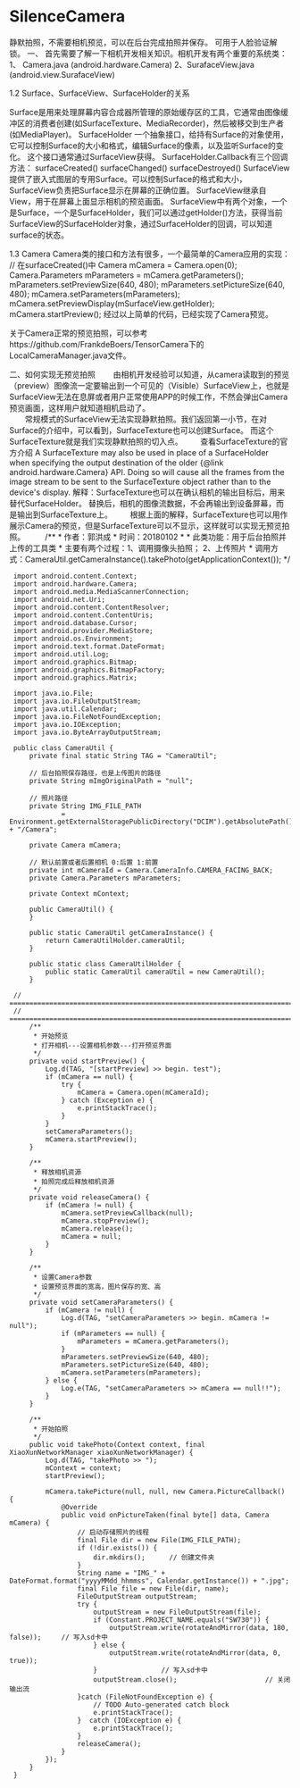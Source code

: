 ﻿# SilenceCamera
静默拍照，不需要相机预览，可以在后台完成拍照并保存。  可用于人脸验证解锁。
一、 首先需要了解一下相机开发相关知识。相机开发有两个重要的系统类：
1、 Camera.java  (android.hardware.Camera)
2、SurafaceView.java (android.view.SurafaceView)


1.2 Surface、SurfaceView、SurfaceHolder的关系

Surface是用来处理屏幕内容合成器所管理的原始缓存区的工具，它通常由图像缓冲区的消费者创建(如SurfaceTexture、MediaRecorder)，然后被移交到生产者(如MediaPlayer)。
SurfaceHolder 一个抽象接口，给持有Surface的对象使用，它可以控制Surface的大小和格式，编辑Surface的像素，以及监听Surface的变化。 这个接口通常通过SurfaceView获得。
SurfaceHolder.Callback有三个回调方法：
surfaceCreated()
surfaceChanged()
surfaceDestroyed()
SurfaceView 提供了嵌入式图层的专用Surface。可以控制Surface的格式和大小，SurfaceView负责把Surface显示在屏幕的正确位置。
SurfaceView继承自View，用于在屏幕上面显示相机的预览画面。
SurfaceView中有两个对象，一个是Surface，一个是SurfaceHolder，我们可以通过getHolder()方法，获得当前SurfaceView的SurfaceHolder对象，通过SurfaceHolder的回调，可以知道surface的状态。

1.3 Camera
Camera类的接口和方法有很多，一个最简单的Camera应用的实现：
// 在surfaceCreated()中
Camera mCamera = Camera.open(0);
Camera.Parameters mParameters = mCamera.getParameters();
mParameters.setPreviewSize(640, 480);
mParameters.setPictureSize(640, 480);
mCamera.setParameters(mParameters);
mCamera.setPreviewDisplay(mSurfaceView.getHolder);
mCamera.startPreview();
经过以上简单的代码，已经实现了Camera预览。

关于Camera正常的预览拍照，可以参考https://github.com/FrankdeBoers/TensorCamera下的LocalCameraManager.java文件。

二、如何实现无预览拍照
　　由相机开发经验可以知道，从camera读取到的预览（preview）图像流一定要输出到一个可见的（Visible）SurfaceView上，也就是SurfaceView无法在息屏或者用户正常使用APP的时候工作，不然会弹出Camera预览画面，这样用户就知道相机启动了。  
　　常规模式的SurfaceView无法实现静默拍照。我们返回第一小节，在对Surface的介绍中，可以看到，SurfaceTexture也可以创建Surface。  而这个SurfaceTexture就是我们实现静默拍照的切入点。
　　查看SurfaceTexture的官方介绍
     A SurfaceTexture may also be used in place of a SurfaceHolder when specifying the output destination of the older {@link android.hardware.Camera} API. Doing so will cause all the frames from the image stream to be sent to the SurfaceTexture object rather than to the device's display.
     解释：SurfaceTexture也可以在确认相机的输出目标后，用来替代SurfaceHolder。 替换后，相机的图像流数据，不会再输出到设备屏幕，而是输出到SurfaceTexture上。
　　根据上面的解释，SurfaceTexture也可以用作展示Camera的预览，但是SurfaceTexture可以不显示，这样就可以实现无预览拍照。
　　
     /**
      * 作者：郭洪成
      * 时间：20180102
      * 
      * 此类功能：用于后台拍照并上传的工具类
      * 主要有两个过程：1、调用摄像头拍照； 2、上传照片
      * 调用方式：CameraUtil.getCameraInstance().takePhoto(getApplicationContext());
      */
     
     import android.content.Context;
     import android.hardware.Camera;
     import android.media.MediaScannerConnection;
     import android.net.Uri;
     import android.content.ContentResolver;
     import android.content.ContentUris;
     import android.database.Cursor;
     import android.provider.MediaStore;
     import android.os.Environment;
     import android.text.format.DateFormat;
     import android.util.Log;
     import android.graphics.Bitmap;
     import android.graphics.BitmapFactory;
     import android.graphics.Matrix;
     
     import java.io.File;
     import java.io.FileOutputStream;
     import java.util.Calendar;
     import java.io.FileNotFoundException;
     import java.io.IOException;
     import java.io.ByteArrayOutputStream;
     
     public class CameraUtil {
         private final static String TAG = "CameraUtil";
     
         // 后台拍照保存路径，也是上传图片的路径
         private String mImgOriginalPath = "null";
     
         // 照片路径
         private String IMG_FILE_PATH
                 = Environment.getExternalStoragePublicDirectory("DCIM").getAbsolutePath() + "/Camera";
     
         private Camera mCamera;
     
         // 默认前置或者后置相机 0:后置 1:前置
         private int mCameraId = Camera.CameraInfo.CAMERA_FACING_BACK;
         private Camera.Parameters mParameters;
     
         private Context mContext;
     
         public CameraUtil() {
         }
     
         public static CameraUtil getCameraInstance() {
             return CameraUtilHolder.cameraUtil;
         }
     
         public static class CameraUtilHolder {
             public static CameraUtil cameraUtil = new CameraUtil();
         }
     
     // =======================================================================
     // =======================================================================
         /**
          * 开始预览
          * 打开相机---设置相机参数---打开预览界面
          */
         private void startPreview() {
             Log.d(TAG, "[startPreview] >> begin. test");
             if (mCamera == null) {
                 try {
                     mCamera = Camera.open(mCameraId);
                 } catch (Exception e) {
                     e.printStackTrace();
                 }
             }
             setCameraParameters();
             mCamera.startPreview();
         }
     
         /**
          * 释放相机资源
          * 拍照完成后释放相机资源
          */
         private void releaseCamera() {
             if (mCamera != null) {
                 mCamera.setPreviewCallback(null);
                 mCamera.stopPreview();
                 mCamera.release();
                 mCamera = null;
             }
         }
     
         /**
          * 设置Camera参数
          * 设置预览界面的宽高，图片保存的宽、高
          */
         private void setCameraParameters() {
             if (mCamera != null) {
                 Log.d(TAG, "setCameraParameters >> begin. mCamera != null");
                 if (mParameters == null) {
                     mParameters = mCamera.getParameters();
                 }           
                 mParameters.setPreviewSize(640, 480);
                 mParameters.setPictureSize(640, 480);                       
                 mCamera.setParameters(mParameters);
             } else {
                 Log.e(TAG, "setCameraParameters >> mCamera == null!!");
             }
         }
     
         /**
          * 开始拍照
          */
         public void takePhoto(Context context, final XiaoXunNetworkManager xiaoXunNetworkManager) {
             Log.d(TAG, "takePhoto >> ");
             mContext = context;
             startPreview();
     
             mCamera.takePicture(null, null, new Camera.PictureCallback() {
                 @Override
                 public void onPictureTaken(final byte[] data, Camera mCamera) {
                     // 启动存储照片的线程
                     final File dir = new File(IMG_FILE_PATH);
                     if (!dir.exists()) {
                         dir.mkdirs();      // 创建文件夹
                     }
                     String name = "IMG_" + DateFormat.format("yyyyMMdd_hhmmss", Calendar.getInstance()) + ".jpg";
                     final File file = new File(dir, name);
                     FileOutputStream outputStream;
                     try {
                         outputStream = new FileOutputStream(file);
                         if (Constant.PROJECT_NAME.equals("SW730")) {
                             outputStream.write(rotateAndMirror(data, 180, false));     // 写入sd卡中
                         } else {
                             outputStream.write(rotateAndMirror(data, 0, true));
                         }                // 写入sd卡中
                         outputStream.close();                      // 关闭输出流
                     }catch (FileNotFoundException e) {
                         // TODO Auto-generated catch block
                         e.printStackTrace();
                     }  catch (IOException e) {
                         e.printStackTrace();
                     }
                     releaseCamera();
                 }
             });
         }
     }












